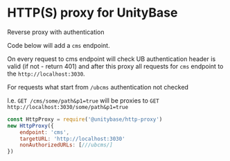 # HTTP(S) proxy for UnityBase

Reverse proxy with authentication
 
Code below will add a `cms` endpoint.

On every request to cms endpoint will check UB authentication header is valid (if not - return 401)
and after this proxy all requests for `cms` endpoint to the `http://localhost:3030`.

For requests what start from `/ubcms` authentication not checked

I.e. `GET /cms/some/path&p1=true` will be proxies to `GET http://localhost:3030/some/path&p1=true`
 
```JavaScript
const HttpProxy = require('@unitybase/http-proxy')
new HttpProxy({
    endpoint: 'cms',
    targetURL: 'http://localhost:3030'
    nonAuthorizedURLs: [///ubcms/]
})
```
